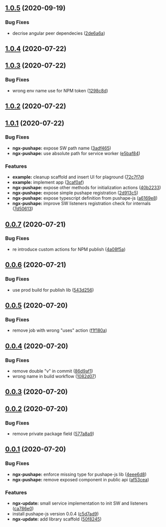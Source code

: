 <a name="1.0.5"></a>
## [1.0.5](https://github.com/gluelabs/ngx-pushape/compare/v1.0.4...v1.0.5) (2020-09-19)


### Bug Fixes

* decrise angular peer dependecies ([2de6a6a](https://github.com/gluelabs/ngx-pushape/commit/2de6a6a))



<a name="1.0.4"></a>
## [1.0.4](https://github.com/gluelabs/ngx-pushape/compare/v1.0.3...v1.0.4) (2020-07-22)



<a name="1.0.3"></a>
## [1.0.3](https://github.com/gluelabs/ngx-pushape/compare/v1.0.2...v1.0.3) (2020-07-22)


### Bug Fixes

* wrong env name use for NPM token ([1298c8d](https://github.com/gluelabs/ngx-pushape/commit/1298c8d))



<a name="1.0.2"></a>
## [1.0.2](https://github.com/gluelabs/ngx-pushape/compare/v1.0.1...v1.0.2) (2020-07-22)



<a name="1.0.1"></a>
## [1.0.1](https://github.com/gluelabs/ngx-pushape/compare/v0.0.7...v1.0.1) (2020-07-22)


### Bug Fixes

* **ngx-pushape:** expose SW path name ([3adf465](https://github.com/gluelabs/ngx-pushape/commit/3adf465))
* **ngx-pushape:** use absolute path for service worker ([e5baf84](https://github.com/gluelabs/ngx-pushape/commit/e5baf84))


### Features

* **example:** cleanup scaffold and insert UI for plaground ([72c7f7d](https://github.com/gluelabs/ngx-pushape/commit/72c7f7d))
* **example:** implement app ([3caf0af](https://github.com/gluelabs/ngx-pushape/commit/3caf0af))
* **ngx-pushape:** expose other methods for initialization actions ([40b2233](https://github.com/gluelabs/ngx-pushape/commit/40b2233))
* **ngx-pushape:** expose simple pushape registration ([2d913c5](https://github.com/gluelabs/ngx-pushape/commit/2d913c5))
* **ngx-pushape:** expose typescript definition from pushape-js ([a6169e8](https://github.com/gluelabs/ngx-pushape/commit/a6169e8))
* **ngx-pushape:** improve SW listeners registration check for internals ([7d50613](https://github.com/gluelabs/ngx-pushape/commit/7d50613))



<a name="0.0.7"></a>
## [0.0.7](https://github.com/gluelabs/ngx-pushape/compare/v0.0.6...v0.0.7) (2020-07-21)


### Bug Fixes

* re introduce custom actions for NPM publish ([4a08f5a](https://github.com/gluelabs/ngx-pushape/commit/4a08f5a))



<a name="0.0.6"></a>
## [0.0.6](https://github.com/gluelabs/ngx-pushape/compare/v0.0.5...v0.0.6) (2020-07-21)


### Bug Fixes

* use prod build for publish lib ([543d256](https://github.com/gluelabs/ngx-pushape/commit/543d256))



<a name="0.0.5"></a>
## [0.0.5](https://github.com/gluelabs/ngx-pushape/compare/v0.0.4...v0.0.5) (2020-07-20)


### Bug Fixes

* remove job with wrong "uses" action ([f1f180a](https://github.com/gluelabs/ngx-pushape/commit/f1f180a))



<a name="0.0.4"></a>
## [0.0.4](https://github.com/gluelabs/ngx-pushape/compare/v0.0.3...v0.0.4) (2020-07-20)


### Bug Fixes

* remove double "v" in commit ([86d9af1](https://github.com/gluelabs/ngx-pushape/commit/86d9af1))
* wrong name in build workflow ([1082d07](https://github.com/gluelabs/ngx-pushape/commit/1082d07))



<a name="0.0.3"></a>
## [0.0.3](https://github.com/gluelabs/ngx-pushape/compare/0.0.2...v0.0.3) (2020-07-20)



<a name="0.0.2"></a>
## [0.0.2](https://github.com/gluelabs/ngx-pushape/compare/0.0.1...0.0.2) (2020-07-20)


### Bug Fixes

* remove private package field ([577a8a9](https://github.com/gluelabs/ngx-pushape/commit/577a8a9))



<a name="0.0.1"></a>
## [0.0.1](https://github.com/gluelabs/ngx-pushape/compare/50f8245...0.0.1) (2020-07-20)


### Bug Fixes

* **ngx-pushape:** enforce missing type for pushape-js lib ([4eee6d8](https://github.com/gluelabs/ngx-pushape/commit/4eee6d8))
* **ngx-pushape:** remove exposed component in public api ([af53cea](https://github.com/gluelabs/ngx-pushape/commit/af53cea))


### Features

* **ngx-update:** small service implementation to init SW and listeners ([ca786e0](https://github.com/gluelabs/ngx-pushape/commit/ca786e0))
* install pushape-js version 0.0.4 ([c5d7ad9](https://github.com/gluelabs/ngx-pushape/commit/c5d7ad9))
* **ngx-update:** add library scaffold ([50f8245](https://github.com/gluelabs/ngx-pushape/commit/50f8245))




